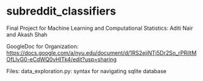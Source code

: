 # subreddit_classifiers
Final Project for Machine Learning and Computational Statistics: Aditi Nair and Akash Shah 

GoogleDoc for Organization: https://docs.google.com/a/nyu.edu/document/d/1RS2ejiNTj5Dr2So_rPRiltMOfLlvG0-eCdWQ0vHITk4/edit?usp=sharing

Files:
data_exploration.py: syntax for navigating sqlite database
